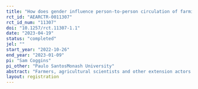 ```yaml
---
title: "How does gender influence person-to-person circulation of farming videos in Bihar (India)?"
rct_id: "AEARCTR-0011307"
rct_id_num: "11307"
doi: "10.1257/rct.11307-1.1"
date: "2023-04-19"
status: "completed"
jel: ""
start_year: "2022-10-26"
end_year: "2023-01-09"
pi: "Sam Coggins"
pi_other: "Paulo SantosMonash University"
abstract: "Farmers, agricultural scientists and other extension actors increasingly develop videos to help farmers improve their farming practices. Person-to-person video sharing (e.g. via WhatsApp groups) can facilitate scaling, trust and localization of these videos. We plan a randomized trial testing whether the gender of farmers featured in videos influences the scale and gender inclusivity of person-to-person sharing of these videos in rural Bihar. We will also analyze how these outcomes may be influenced by communication platforms and characteristics (role, age, gender, location and agricultural credibility) of video sharers."
layout: registration
---
```


